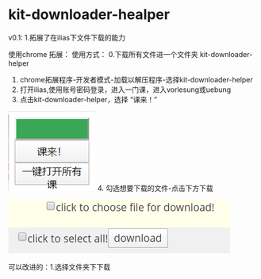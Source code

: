# kit-downloader-healper
v0.1:
1.拓展了在ilias下文件下载的能力


使用chrome 拓展：
使用方式：
0.下载所有文件进一个文件夹 kit-downloader-helper
1. chrome拓展程序-开发者模式-加载以解压程序-选择kit-downloader-helper
2. 打开ilias,使用账号密码登录，进入一门课，进入vorlesung或uebung
3. 点击kit-downloader-helper，选择 “课来！”
>
![GitHub Logo](/1.png)
4. 勾选想要下载的文件-点击下方下载
>
![GitHub Logo](/2.png)

可以改进的：1.选择文件夹下下载
